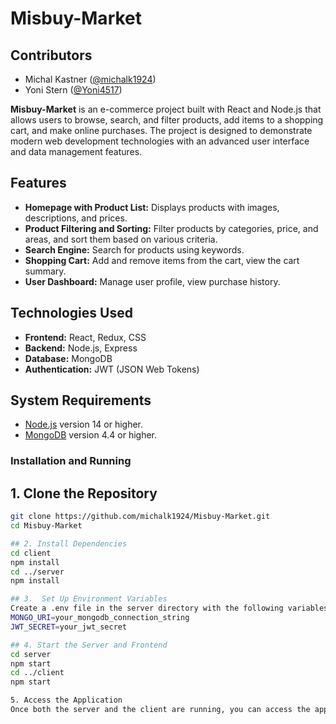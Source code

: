 # Misbuy-Market

## Contributors

- Michal Kastner ([@michalk1924](https://github.com/michalk1924))
- Yoni Stern ([@Yoni4517](https://github.com/Yoni4517))

**Misbuy-Market** is an e-commerce project built with React and Node.js that allows users to browse, search, and filter products, add items to a shopping cart, and make online purchases.
The project is designed to demonstrate modern web development technologies with an advanced user interface and data management features.

## Features

- **Homepage with Product List:** Displays products with images, descriptions, and prices.
- **Product Filtering and Sorting:** Filter products by categories, price, and areas, and sort them based on various criteria.
- **Search Engine:** Search for products using keywords.
- **Shopping Cart:** Add and remove items from the cart, view the cart summary.
- **User Dashboard:** Manage user profile, view purchase history.

## Technologies Used

- **Frontend:** React, Redux, CSS
- **Backend:** Node.js, Express
- **Database:** MongoDB
- **Authentication:** JWT (JSON Web Tokens)

## System Requirements

- [Node.js](https://nodejs.org/) version 14 or higher.
- [MongoDB](https://www.mongodb.com/) version 4.4 or higher.

### Installation and Running

## 1. Clone the Repository

```bash
git clone https://github.com/michalk1924/Misbuy-Market.git
cd Misbuy-Market

## 2. Install Dependencies
cd client
npm install
cd ../server
npm install

## 3.  Set Up Environment Variables
Create a .env file in the server directory with the following variables:
MONGO_URI=your_mongodb_connection_string
JWT_SECRET=your_jwt_secret

## 4. Start the Server and Frontend
cd server
npm start
cd ../client
npm start

5. Access the Application
Once both the server and the client are running, you can access the application at http://localhost:3000.
